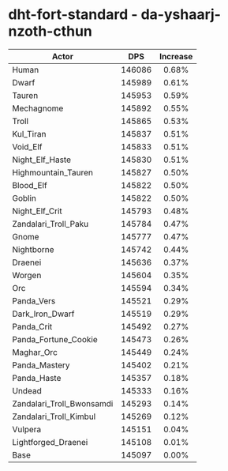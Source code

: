 # dht-fort-standard - da-yshaarj-nzoth-cthun
| Actor | DPS | Increase |
|---|:---:|:---:|
|Human|146086|0.68%|
|Dwarf|145989|0.61%|
|Tauren|145953|0.59%|
|Mechagnome|145892|0.55%|
|Troll|145865|0.53%|
|Kul_Tiran|145837|0.51%|
|Void_Elf|145833|0.51%|
|Night_Elf_Haste|145830|0.51%|
|Highmountain_Tauren|145827|0.50%|
|Blood_Elf|145822|0.50%|
|Goblin|145822|0.50%|
|Night_Elf_Crit|145793|0.48%|
|Zandalari_Troll_Paku|145784|0.47%|
|Gnome|145777|0.47%|
|Nightborne|145742|0.44%|
|Draenei|145636|0.37%|
|Worgen|145604|0.35%|
|Orc|145594|0.34%|
|Panda_Vers|145521|0.29%|
|Dark_Iron_Dwarf|145519|0.29%|
|Panda_Crit|145492|0.27%|
|Panda_Fortune_Cookie|145473|0.26%|
|Maghar_Orc|145449|0.24%|
|Panda_Mastery|145402|0.21%|
|Panda_Haste|145357|0.18%|
|Undead|145333|0.16%|
|Zandalari_Troll_Bwonsamdi|145293|0.14%|
|Zandalari_Troll_Kimbul|145269|0.12%|
|Vulpera|145151|0.04%|
|Lightforged_Draenei|145108|0.01%|
|Base|145097|0.00%|
